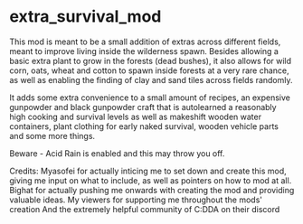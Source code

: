 # extra_survival_mod

This mod is meant to be a small addition of extras across different fields, meant to improve living inside the wilderness spawn.
Besides allowing a basic extra plant to grow in the forests (dead bushes), it also allows for wild corn, oats, wheat and cotton to spawn inside forests at a very rare chance, as well as enabling the finding of clay and sand tiles across fields randomly.

It adds some extra convenience to a small amount of recipes, an expensive gunpowder and black gunpowder craft that is autolearned a reasonably high cooking and survival levels as well as makeshift wooden water containers, plant clothing for early naked survival, wooden vehicle parts and some more things.

Beware - Acid Rain is enabled and this may throw you off.

Credits:
Myasofei for actually inticing me to set down and create this mod, giving me input on what to include, as well as pointers on how to mod at all.
Bighat for actually pushing me onwards with creating the mod and providing valuable ideas.
My viewers for supporting me throughout the mods' creation
And the extremely helpful community of C:DDA on their discord
